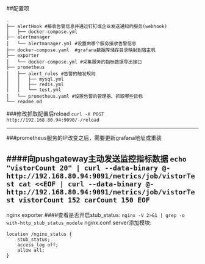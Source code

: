 ##配置项

```
.
├── alertHook #接收告警信息并通过钉钉或企业发送通知的服务(webhook)
│   ├── docker-compose.yml
├── alertmanager
│   └── alertmanager.yml #设置由哪个服务接收告警信息
├── docker-compose.yaml  #grafana数据库储存目录映射到宿主机
├── exporter
│   └── docker-compose.yml #采集服务的指标数据导出接口
├── prometheus
│   ├── alert_rules #告警的触发规则
│   │   ├── mysql.yml
│   │   ├── redis.yml
│   │   └── test.yml
│   └── prometheus.yaml #设置告警的管理器、抓取哪些目标
└── readme.md

````

###修改抓取配置后reload
`curl -X POST http://192.168.80.94:9090/-/reload`

-------

###prometheus服务的IP改变之后，需要更新grafana地址或重装

####向pushgateway主动发送监控指标数据
`echo "vistorCount 20" | curl --data-binary @- http://192.168.80.94:9091/metrics/job/vistorTest
cat <<EOF | curl --data-binary @- http://192.168.80.94:9091/metrics/job/vistorTest
vistorCount 152
carCount 150
EOF`
------

nginx exporter
####查看是否开启stub_status: `nginx -V 2>&1 | grep -o with-http_stub_status_module`
nginx.conf server添加模块:
```
location /nginx_status {
    stub_status;
    access_log off;
    allow all;
}
```

